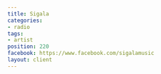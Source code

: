```yaml
---
title: Sigala
categories:
- radio
tags:
- artist
position: 220
facebook: https://www.facebook.com/sigalamusic
layout: client
---
```


